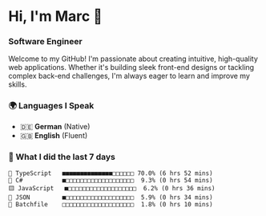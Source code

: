 # Hi, I'm Marc 👋 
### Software Engineer

Welcome to my GitHub! I'm passionate about creating intuitive, high-quality web applications. Whether it's building sleek front-end designs or tackling complex back-end challenges, I'm always eager to learn and improve my skills.  

### 🌍 Languages I Speak  
- 🇩🇪 **German** (Native)  
- 🇬🇧 **English** (Fluent)

### 🤯 What I did the last 7 days

```
🔷 TypeScript   ■■■■■■■■■■■■■■□□□□□□ 70.0% (6 hrs 52 mins)
🔷 C#           ■□□□□□□□□□□□□□□□□□□□  9.3% (0 hrs 54 mins)
🟨 JavaScript   ■□□□□□□□□□□□□□□□□□□□  6.2% (0 hrs 36 mins)
📄 JSON         ■□□□□□□□□□□□□□□□□□□□  5.9% (0 hrs 34 mins)
📄 Batchfile    □□□□□□□□□□□□□□□□□□□□  1.8% (0 hrs 10 mins)
```
